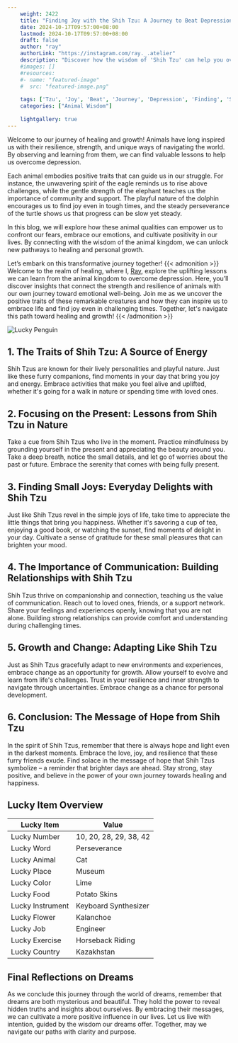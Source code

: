 ```yaml
---
    weight: 2422
    title: "Finding Joy with the Shih Tzu: A Journey to Beat Depression"  # Assuming 'title' column exists
    date: 2024-10-17T09:57:00+08:00
    lastmod: 2024-10-17T09:57:00+08:00
    draft: false
    author: "ray"
    authorLink: "https://instagram.com/ray._.atelier"
    description: "Discover how the wisdom of 'Shih Tzu' can help you overcome depression and find joy in your life journey."
    #images: []
    #resources:
    #- name: "featured-image"
    #  src: "featured-image.png"
    
    tags: ['Tzu', 'Joy', 'Beat', 'Journey', 'Depression', 'Finding', 'Shih']
    categories: ["Animal Wisdom"]
    
    lightgallery: true
---
```

    
Welcome to our journey of healing and growth! Animals have long inspired us with their resilience, strength, and unique ways of navigating the world. By observing and learning from them, we can find valuable lessons to help us overcome depression.

Each animal embodies positive traits that can guide us in our struggle. For instance, the unwavering spirit of the eagle reminds us to rise above challenges, while the gentle strength of the elephant teaches us the importance of community and support. The playful nature of the dolphin encourages us to find joy even in tough times, and the steady perseverance of the turtle shows us that progress can be slow yet steady.

In this blog, we will explore how these animal qualities can empower us to confront our fears, embrace our emotions, and cultivate positivity in our lives. By connecting with the wisdom of the animal kingdom, we can unlock new pathways to healing and personal growth.

Let’s embark on this transformative journey together!
{{< admonition >}}
Welcome to the realm of healing, where I, [Ray](https://instagram.com/ray._.atelier), explore the uplifting lessons we can learn from the animal kingdom to overcome depression. Here, you’ll discover insights that connect the strength and resilience of animals with our own journey toward emotional well-being. Join me as we uncover the positive traits of these remarkable creatures and how they can inspire us to embrace life and find joy even in challenging times. Together, let's navigate this path toward healing and growth!
{{< /admonition >}}

![Lucky Penguin](https://cdn.pixabay.com/photo/2024/09/07/02/34/penguins-9028827_1280.jpg "Lucky Penguin")

## 1. The Traits of Shih Tzu: A Source of Energy
Shih Tzus are known for their lively personalities and playful nature. Just like these furry companions, find moments in your day that bring you joy and energy. Embrace activities that make you feel alive and uplifted, whether it's going for a walk in nature or spending time with loved ones.

## 2. Focusing on the Present: Lessons from Shih Tzu in Nature
Take a cue from Shih Tzus who live in the moment. Practice mindfulness by grounding yourself in the present and appreciating the beauty around you. Take a deep breath, notice the small details, and let go of worries about the past or future. Embrace the serenity that comes with being fully present.

## 3. Finding Small Joys: Everyday Delights with Shih Tzu
Just like Shih Tzus revel in the simple joys of life, take time to appreciate the little things that bring you happiness. Whether it's savoring a cup of tea, enjoying a good book, or watching the sunset, find moments of delight in your day. Cultivate a sense of gratitude for these small pleasures that can brighten your mood.

## 4. The Importance of Communication: Building Relationships with Shih Tzu
Shih Tzus thrive on companionship and connection, teaching us the value of communication. Reach out to loved ones, friends, or a support network. Share your feelings and experiences openly, knowing that you are not alone. Building strong relationships can provide comfort and understanding during challenging times.

## 5. Growth and Change: Adapting Like Shih Tzu
Just as Shih Tzus gracefully adapt to new environments and experiences, embrace change as an opportunity for growth. Allow yourself to evolve and learn from life's challenges. Trust in your resilience and inner strength to navigate through uncertainties. Embrace change as a chance for personal development.

## 6. Conclusion: The Message of Hope from Shih Tzu
In the spirit of Shih Tzus, remember that there is always hope and light even in the darkest moments. Embrace the love, joy, and resilience that these furry friends exude. Find solace in the message of hope that Shih Tzus symbolize – a reminder that brighter days are ahead. Stay strong, stay positive, and believe in the power of your own journey towards healing and happiness.


## Lucky Item Overview
| Lucky Item          | Value              |
|---------------|--------------------|
| Lucky Number        | 10, 20, 28, 29, 38, 42  |
| Lucky Word          | Perseverance |
| Lucky Animal        | Cat |
| Lucky Place         | Museum     |
| Lucky Color         | Lime     |
| Lucky Food          | Potato Skins      |
| Lucky Instrument    | Keyboard Synthesizer |
| Lucky Flower        | Kalanchoe    |
| Lucky Job           | Engineer       |
| Lucky Exercise      | Horseback Riding  |
| Lucky Country       | Kazakhstan    |


##  Final Reflections on Dreams

As we conclude this journey through the world of dreams, remember that dreams are both mysterious and beautiful. They hold the power to reveal hidden truths and insights about ourselves. By embracing their messages, we can cultivate a more positive influence in our lives. Let us live with intention, guided by the wisdom our dreams offer. Together, may we navigate our paths with clarity and purpose.

